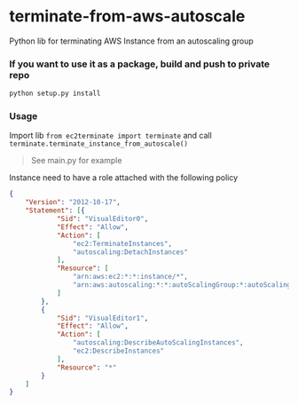 # terminate-from-aws-autoscale

Python lib for terminating AWS Instance from an autoscaling group

### If you want to use it as a package, build and push to private repo

```bash
python setup.py install
```

### Usage

Import lib `from ec2terminate import terminate` and call `terminate.terminate_instance_from_autoscale()`

>See main.py for example

Instance need to have a role attached with the following policy

```json
{
	"Version": "2012-10-17",
	"Statement": [{
			"Sid": "VisualEditor0",
			"Effect": "Allow",
			"Action": [
				"ec2:TerminateInstances",
				"autoscaling:DetachInstances"
			],
			"Resource": [
				"arn:aws:ec2:*:*:instance/*",
				"arn:aws:autoscaling:*:*:autoScalingGroup:*:autoScalingGroupName/*"
			]
		},
		{
			"Sid": "VisualEditor1",
			"Effect": "Allow",
			"Action": [
				"autoscaling:DescribeAutoScalingInstances",
				"ec2:DescribeInstances"
			],
			"Resource": "*"
		}
	]
}
```
